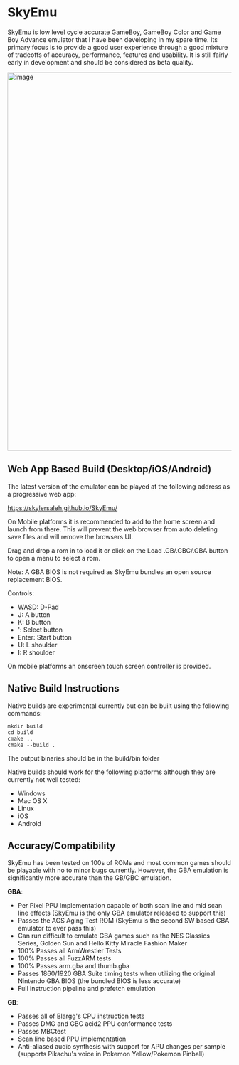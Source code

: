 # SkyEmu

SkyEmu is low level cycle accurate GameBoy, GameBoy Color and Game Boy Advance emulator that I have been developing in my spare time. Its primary focus is to provide a good user experience through a good mixture of tradeoffs of accuracy, performance, features and usability. It is still fairly early in development and should be considered as beta quality. 

<img width="851" alt="image" src="https://user-images.githubusercontent.com/7118296/141718823-5f5251de-b60a-412d-9624-751173d56c45.png">

## Web App Based Build (Desktop/iOS/Android)

The latest version of the emulator can be played at the following address as a progressive web app:

https://skylersaleh.github.io/SkyEmu/

On Mobile platforms it is recommended to add to the home screen and launch from there. This will prevent the web browser from auto deleting save files and will remove the browsers UI. 

Drag and drop a rom in to load it or click on the Load .GB/.GBC/.GBA button to open a menu to select a rom. 

Note: A GBA BIOS is not required as SkyEmu bundles an open source replacement BIOS. 

Controls:

- WASD: D-Pad
- J: A button
- K: B button
- ': Select button
- Enter: Start button
- U: L shoulder
- I: R shoulder

On mobile platforms an onscreen touch screen controller is provided. 

## Native Build Instructions

Native builds are experimental currently but can be built using the following commands:

```
mkdir build
cd build
cmake .. 
cmake --build . 
```

The output binaries should be in the build/bin folder

Native builds should work for the following platforms although they are currently not well tested:

- Windows
- Mac OS X
- Linux
- iOS
- Android

## Accuracy/Compatibility

SkyEmu has been tested on 100s of ROMs and most common games should be playable with no to minor bugs currently. However, the GBA emulation is significantly more accurate than the GB/GBC emulation. 

**GBA**:
- Per Pixel PPU Implementation capable of both scan line and mid scan line effects (SkyEmu is the only GBA emulator released to support this) 
- Passes the AGS Aging Test ROM (SkyEmu is the second SW based GBA emulator to ever pass this)
- Can run difficult to emulate GBA games such as the NES Classics Series, Golden Sun and Hello Kitty Miracle Fashion Maker
- 100% Passes all ArmWrestler Tests
- 100% Passes all FuzzARM tests
- 100% Passes arm.gba and thumb.gba
- Passes 1860/1920 GBA Suite timing tests when utilizing the original Nintendo GBA BIOS (the bundled BIOS is less accurate)
- Full instruction pipeline and prefetch emulation

**GB**: 
- Passes all of Blargg's CPU instruction tests
- Passes DMG and GBC acid2 PPU conformance tests
- Passes MBCtest
- Scan line based PPU implementation
- Anti-aliased audio synthesis with support for APU changes per sample (supports Pikachu's voice in Pokemon Yellow/Pokemon Pinball)

